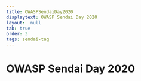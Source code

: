 ```yaml
---
title: OWASPSendaiDay2020
displaytext: OWASP Sendai Day 2020
layout:  null
tab: true
order: 3
tags: sendai-tag
---
```



# OWASP Sendai Day 2020


